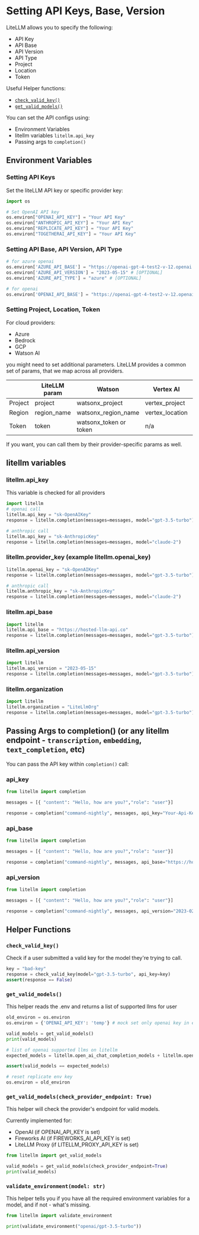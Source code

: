 # Setting API Keys, Base, Version

LiteLLM allows you to specify the following:
* API Key
* API Base
* API Version
* API Type
* Project
* Location
* Token

Useful Helper functions: 
* [`check_valid_key()`](#check_valid_key)
* [`get_valid_models()`](#get_valid_models)

You can set the API configs using:
* Environment Variables
* litellm variables `litellm.api_key`
* Passing args to `completion()`

## Environment Variables

### Setting API Keys

Set the liteLLM API key or specific provider key:

```python
import os 

# Set OpenAI API key
os.environ["OPENAI_API_KEY"] = "Your API Key"
os.environ["ANTHROPIC_API_KEY"] = "Your API Key"
os.environ["REPLICATE_API_KEY"] = "Your API Key"
os.environ["TOGETHERAI_API_KEY"] = "Your API Key"
```

### Setting API Base, API Version, API Type

```python
# for azure openai
os.environ['AZURE_API_BASE'] = "https://openai-gpt-4-test2-v-12.openai.azure.com/"
os.environ['AZURE_API_VERSION'] = "2023-05-15" # [OPTIONAL]
os.environ['AZURE_API_TYPE'] = "azure" # [OPTIONAL]

# for openai
os.environ['OPENAI_API_BASE'] = "https://openai-gpt-4-test2-v-12.openai.azure.com/"
```

### Setting Project, Location, Token

For cloud providers:
- Azure
- Bedrock
- GCP
- Watson AI 

you might need to set additional parameters. LiteLLM provides a common set of params, that we map across all providers. 

|      | LiteLLM param | Watson       | Vertex AI    | Azure        | Bedrock      |
|------|--------------|--------------|--------------|--------------|--------------|
| Project | project | watsonx_project | vertex_project | n/a | n/a |
| Region | region_name | watsonx_region_name | vertex_location | n/a | aws_region_name |
| Token | token | watsonx_token or token | n/a | azure_ad_token | n/a |

If you want, you can call them by their provider-specific params as well. 

## litellm variables

### litellm.api_key
This variable is checked for all providers

```python
import litellm
# openai call
litellm.api_key = "sk-OpenAIKey"
response = litellm.completion(messages=messages, model="gpt-3.5-turbo")

# anthropic call
litellm.api_key = "sk-AnthropicKey"
response = litellm.completion(messages=messages, model="claude-2")
```

### litellm.provider_key (example litellm.openai_key)

```python
litellm.openai_key = "sk-OpenAIKey"
response = litellm.completion(messages=messages, model="gpt-3.5-turbo")

# anthropic call
litellm.anthropic_key = "sk-AnthropicKey"
response = litellm.completion(messages=messages, model="claude-2")
```

### litellm.api_base

```python
import litellm
litellm.api_base = "https://hosted-llm-api.co"
response = litellm.completion(messages=messages, model="gpt-3.5-turbo")
```

### litellm.api_version

```python
import litellm
litellm.api_version = "2023-05-15"
response = litellm.completion(messages=messages, model="gpt-3.5-turbo")
```

### litellm.organization
```python
import litellm
litellm.organization = "LiteLlmOrg"
response = litellm.completion(messages=messages, model="gpt-3.5-turbo")
```

## Passing Args to completion() (or any litellm endpoint - `transcription`, `embedding`, `text_completion`, etc)

You can pass the API key within `completion()` call:

### api_key
```python
from litellm import completion

messages = [{ "content": "Hello, how are you?","role": "user"}]

response = completion("command-nightly", messages, api_key="Your-Api-Key")
```

### api_base

```python
from litellm import completion

messages = [{ "content": "Hello, how are you?","role": "user"}]

response = completion("command-nightly", messages, api_base="https://hosted-llm-api.co")
```

### api_version

```python
from litellm import completion

messages = [{ "content": "Hello, how are you?","role": "user"}]

response = completion("command-nightly", messages, api_version="2023-02-15")
```

## Helper Functions

### `check_valid_key()`

Check if a user submitted a valid key for the model they're trying to call. 

```python
key = "bad-key"
response = check_valid_key(model="gpt-3.5-turbo", api_key=key)
assert(response == False)
```

### `get_valid_models()`

This helper reads the .env and returns a list of supported llms for user

```python
old_environ = os.environ
os.environ = {'OPENAI_API_KEY': 'temp'} # mock set only openai key in environ

valid_models = get_valid_models()
print(valid_models)

# list of openai supported llms on litellm
expected_models = litellm.open_ai_chat_completion_models + litellm.open_ai_text_completion_models

assert(valid_models == expected_models)

# reset replicate env key
os.environ = old_environ
```

### `get_valid_models(check_provider_endpoint: True)`

This helper will check the provider's endpoint for valid models.

Currently implemented for:
- OpenAI (if OPENAI_API_KEY is set)
- Fireworks AI (if FIREWORKS_AI_API_KEY is set)
- LiteLLM Proxy (if LITELLM_PROXY_API_KEY is set)

```python
from litellm import get_valid_models

valid_models = get_valid_models(check_provider_endpoint=True)
print(valid_models)
```

### `validate_environment(model: str)`

This helper tells you if you have all the required environment variables for a model, and if not - what's missing. 

```python
from litellm import validate_environment

print(validate_environment("openai/gpt-3.5-turbo"))
```